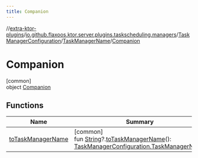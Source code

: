 ```yaml
---
title: Companion
---
```

//[extra-ktor-plugins](../../../../../index.md)/[io.github.flaxoos.ktor.server.plugins.taskscheduling.managers](../../../index.md)/[TaskManagerConfiguration](../../index.md)/[TaskManagerName](../index.md)/[Companion](index.md)



# Companion



[common]\
object [Companion](index.md)



## Functions


| Name | Summary |
|---|---|
| [toTaskManagerName](to-task-manager-name.md) | [common]<br>fun [String](https://kotlinlang.org/api/latest/jvm/stdlib/kotlin/-string/index.md)?.[toTaskManagerName](to-task-manager-name.md)(): [TaskManagerConfiguration.TaskManagerName](../index.md) |

